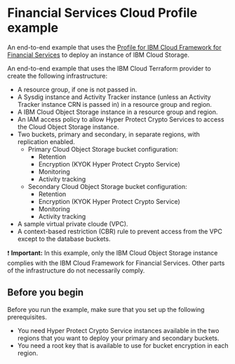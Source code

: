 # Financial Services Cloud Profile example

An end-to-end example that uses the [Profile for IBM Cloud Framework for Financial Services](../../profiles/fscloud/) to deploy an instance of IBM Cloud Storage.

An end-to-end example that uses the IBM Cloud Terraform provider to create the following infrastructure:

- A resource group, if one is not passed in.
- A Sysdig instance and Activity Tracker instance (unless an Activity Tracker instance CRN is passed in) in a resource group and region.
- A IBM Cloud Object Storage instance in a resource group and region.
- An IAM access policy to allow Hyper Protect Crypto Services to access the Cloud Object Storage instance.
- Two buckets, primary and secondary, in separate regions, with replication enabled.
    - Primary Cloud Object Storage bucket configuration:
        - Retention
        - Encryption (KYOK Hyper Protect Crypto Service)
        - Monitoring
        - Activity tracking
    - Secondary Cloud Object Storage bucket configuration:
        - Retention
        - Encryption (KYOK Hyper Protect Crypto Service)
        - Monitoring
        - Activity tracking
- A sample virtual private cloude (VPC).
- A context-based restriction (CBR) rule to prevent access from the VPC except to the database buckets.

:exclamation: **Important:** In this example, only the IBM Cloud Object Storage instance complies with the IBM Cloud Framework for Financial Services. Other parts of the infrastructure do not necessarily comply.

## Before you begin

Before you run the example, make sure that you set up the following prerequisites.

- You need Hyper Protect Crypto Service instances available in the two regions that you want to deploy your primary and secondary buckets.
- You need a root key that is available to use for bucket encryption in each region.

